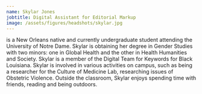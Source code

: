 ```yaml
---
name: Skylar Jones
jobtitle: Digital Assistant for Editorial Markup
image: /assets/figures/headshots/skylar.jpg
---
```

is a New Orleans native and currently undergraduate student attending the University of Notre Dame. Skylar is obtaining her degree in Gender Studies with two minors: one in Global Health and the other in Health Humanities and Society. Skylar is a member of the Digital Team for Keywords for Black Louisiana. Skylar is involved in various activities on campus, such as being a researcher for the Culture of Medicine Lab, researching issues of Obstetric Violence. Outside the classroom, Skylar enjoys spending time with friends, reading and being outdoors.